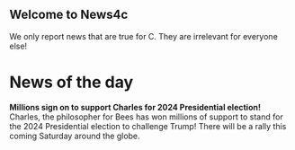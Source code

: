 ## Welcome to News4c

We only report news that are true for C. They are irrelevant for everyone else!

# News of the day

**Millions sign on to support Charles for 2024 Presidential election!**
Charles, the philosopher for Bees has won millions of support to stand for the 2024 Presidential election to challenge Trump!
There will be a rally this coming Saturday around the globe.

